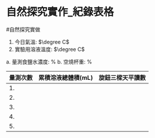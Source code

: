 # 自然探究實作_紀錄表格
#自然探究實做 
1. 今日氣溫:	$\degree C$
2. 實驗用溶液溫度:		$\degree C$	

a. 量測食鹽水濃度: 	%
b. 空燒杯重:	%

|量測次數|累積溶液總體積(mL)|旋鈕三樑天平讀數|
|---|---|---|
|1.|||
|2.|||
|3.|||
|4.|||
|5.|||
